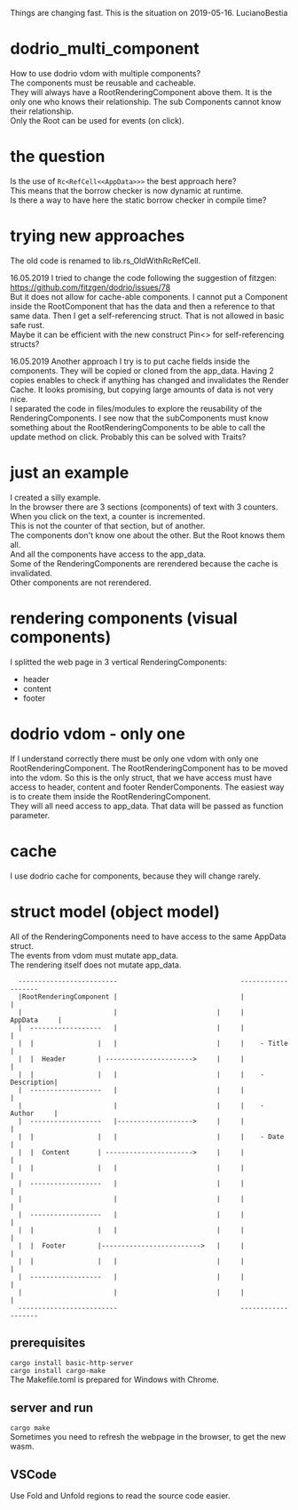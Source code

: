 Things are changing fast. This is the situation on 2019-05-16. LucianoBestia  
# dodrio_multi_component
How to use dodrio vdom with multiple components?  
The components must be reusable and cacheable.  
They will always have a RootRenderingComponent above them. It is the only one who knows their relationship. The sub Components cannot know their relationship.  
Only the Root can be used for events (on click).  

# the question
Is the use of `Rc<RefCell<<AppData>>>` the best approach here?  
This means that the borrow checker is now dynamic at runtime.  
Is there a way to have here the static borrow checker in compile time?  
  
# trying new approaches
The old code is renamed to lib.rs_OldWithRcRefCell.  

16.05.2019 I tried to change the code following the suggestion of fitzgen:  
https://github.com/fitzgen/dodrio/issues/78  
But it does not allow for cache-able components. I cannot put a Component inside the RootComponent that has the data and then a reference to that same data. Then I get a self-referencing struct. That is not allowed in basic safe rust.  
Maybe it can be efficient with the new construct Pin<> for self-referencing structs?  
  
16.05.2019 Another approach I try is to put cache fields inside the components. They will be copied or cloned from the app_data. Having 2 copies enables to check if anything has changed and invalidates the Render Cache. 
It looks promising, but copying large amounts of data is not very nice.  
I separated the code in files/modules to explore the reusability of the RenderingComponents. I see now that the subComponents must know something about the RootRenderingComponents to be able to call the update method on click. Probably this can be solved with Traits?
  
# just an example
I created a silly example.  
In the browser there are 3 sections (components) of text with 3 counters.  
When you click on the text, a counter is incremented.  
This is not the counter of that section, but of another.  
The components don't know one about the other. But the Root knows them all.  
And all the components have access to the app_data.  
Some of the RenderingComponents are rerendered because the cache is invalidated.  
Other components are not rerendered.  
# rendering components (visual components)
I splitted the web page in 3 vertical RenderingComponents:  
- header
- content
- footer
# dodrio vdom - only one
If I understand correctly there must be only one vdom with only one RootRenderingComponent.
The RootRenderingComponent has to be moved into the vdom. So this is the only struct, that we have access must have access to header, content and footer RenderComponents. The easiest way is to create them inside the RootRenderingComponent.  
They will all need access to app_data. That data will be passed as function parameter.  
# cache
I use dodrio cache for components, because they will change rarely.

# struct model (object model)
All of the RenderingComponents need to have access to the same AppData struct.  
The events from vdom must mutate app_data.  
The rendering itself does not mutate app_data.  
```
  -------------------------                               -------------------   
  |RootRenderingComponent |                               |                 |   
  |                       |                         |     |     AppData     |   
  |  ------------------   |                         |     |                 |   
  |  |                |   |                         |     |    - Title      |   
  |  |  Header        | ---------------------->     |     |                 |   
  |  |                |   |                         |     |    - Description|   
  |  ------------------   |                         |     |                 |   
  |                       |                         |     |    - Author     |   
  |  ------------------   |------------------->     |     |                 |   
  |  |                |   |                         |     |    - Date       |   
  |  |  Content       | ---------------------->     |     |                 |   
  |  |                |   |                         |     |                 |   
  |  ------------------   |                         |     |                 |   
  |                       |                         |     |                 |   
  |  ------------------   |                         |     |                 |   
  |  |                |   |                         |     |                 |   
  |  |  Footer        |------------------------->   |     |                 |   
  |  |                |   |                         |     |                 |   
  |  ------------------   |                         |     |                 |   
  |                       |                         |     |                 |   
  -------------------------                               -------------------   
```
## prerequisites
`cargo install basic-http-server`  
`cargo install cargo-make`  
The Makefile.toml is prepared for Windows with Chrome.  

## server and run
`cargo make`  
Sometimes you need to refresh the webpage in the browser, to get the new wasm.  
## VSCode
Use Fold and Unfold regions to read the source code easier.  








